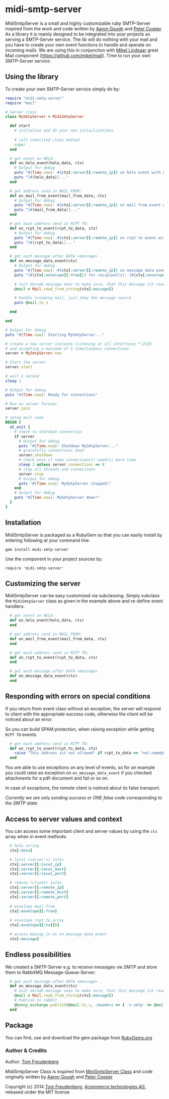 # midi-smtp-server

MidiSmtpServer is a small and highly customizable ruby SMTP-Server inspired from the work and code written by [Aaron Gough](https://github.com/aarongough) and [Peter Cooper](http://peterc.org/). As a library it is mainly designed to be integrated into your projects as serving a SMTP-Server service. The lib will do nothing with your mail and you have to create your own event functions to handle and operate on incoming mails. We are using this in conjunction with [Mikel Lindsaar](https://github.com/mikel) great Mail component (https://github.com/mikel/mail). Time to run your own SMTP-Server service.


## Using the library

To create your own SMTP-Server service simply do by:

```ruby
require "midi-smtp-server"
require "mail"

# Server class
class MySmtpServer < MidiSmtpServer

  def start
    # initialize and do your own initailizations
    
    # call inherited class method
    super
  end

  # get event on HELO:
  def on_helo_event(helo_data, ctx)
    # Output for debug
    puts "#{Time.now}: #{ctx[:server][:remote_ip]} on helo event with data:"
    puts "[#{helo_data}]..."
  end

  # get address send in MAIL FROM:
  def on_mail_from_event(mail_from_data, ctx)
    # Output for debug
    puts "#{Time.now}: #{ctx[:server][:remote_ip]} on mail from event with data:"
    puts "[#{mail_from_data}]..."
  end

  # get each address send in RCPT TO:
  def on_rcpt_to_event(rcpt_to_data, ctx)
    # Output for debug
    puts "#{Time.now}: #{ctx[:server][:remote_ip]} on rcpt to event with data:"
    puts "[#{rcpt_to_data}]..."
  end

  # get each message after DATA <message> .
  def on_message_data_event(ctx)
    # Output for debug
    puts "#{Time.now}: #{ctx[:server][:remote_ip]} on message data event with sender:"
    puts "[#{ctx[:envelope][:from]}] for recipient(s): [#{ctx[:envelope][:to]}]..."

    # Just decode message ones to make sure, that this message ist readable
    @mail = Mail.read_from_string(ctx[:message])

    # handle incoming mail, just show the message source
    puts @mail.to_s

  end

end

# Output for debug
puts "#{Time.now}: Starting MySmtpServer..."

# Create a new server instance listening at all interfaces *:2525
# and accepting a maximum of 5 simultaneous connections
server = MySmtpServer.new

# Start the server
server.start

# wait a second
sleep 1

# Output for debug
puts "#{Time.now}: Ready for connections"

# Run on server forever
server.join

# setup exit code
BEGIN {
  at_exit {
    # check to shutdown connection
    if server
      # Output for debug
      puts "#{Time.now}: Shutdown MySmtpServer..."
      # gracefully connections down
      server.shutdown
      # check once if some connection(s) need(s) more time
      sleep 2 unless server.connections == 0 
      # stop all threads and connections
      server.stop
      # Output for debug
      puts "#{Time.now}: MySmtpServer stopped!"
    end
    # Output for debug
    puts "#{Time.now}: MySmtpServer down!"
  }
}
```

## Installation

MidiSmtpServer is packaged as a RubyGem so that you can easily install by entering following at your command line:

  `gem install midi-smtp-server`

Use the component in your project sources by:

  `require 'midi-smtp-server'`


## Customizing the server

MidiSmtpServer can be easy customized via subclassing. Simply subclass the `MidiSmtpServer` class as given in the example above and re-define event handlers:

```ruby
  # get event on HELO:
  def on_helo_event(helo_data, ctx)
  end

  # get address send in MAIL FROM:
  def on_mail_from_event(mail_from_data, ctx)
  end

  # get each address send in RCPT TO:
  def on_rcpt_to_event(rcpt_to_data, ctx)
  end

  # get each message after DATA <message> .
  def on_message_data_event(ctx)
  end
```


## Responding with errors on special conditions

If you return from event class without an exception, the server will respond to client with the appropriate success code, otherwise the client will be noticed about an error.

So you can build SPAM protection, when raising exception while getting `RCPT TO` events.

```ruby
  # get each address send in RCPT TO:
  def on_rcpt_to_event(rcpt_to_data, ctx)
    raise "This address ist not allowed" if rcpt_to_data == "not.name@domain.con"
  end
```

You are able to use exceptions on any level of events, so for an example you could raise an exception on `on_message_data_event` if you checked attachments for a pdf-document and fail or so on.

In case of exceptions, the remote client is noticed about its false transport.

_Currently we are only sending success or ONE false code corresponding to the SMTP state._


## Access to server values and context

You can access some important client and server values by using the `ctx` array when in event methods:

```ruby
  # helo string
  ctx[:helo]

  # local (server's) infos
  ctx[:server][:local_ip]
  ctx[:server][:local_host]
  ctx[:server][:local_port]

  # remote (client) infos
  ctx[:server][:remote_ip]
  ctx[:server][:remote_host]
  ctx[:server][:remote_port]
  
  # envelope mail from
  ctx[:envelope][:from]
  
  # envelope rcpt_to array
  ctx[:envelope][:to][0]

  # access messag in on on_message_data_event
  ctx[:message]
```


## Endless possibilities

We created a SMTP-Server e.g. to receive messages vie SMTP and store them to RabbitMQ Message-Queue-Server:

```ruby
  # get each message after DATA <message> .
  def on_message_data_event(ctx)
    # Just decode message ones to make sure, that this message ist readable
    @mail = Mail.read_from_string(ctx[:message])
    # Publish to rabbit
    @bunny_exchange.publish(@mail.to_s, :headers => { 'x-smtp' => @mail.header.to_s }, :routing_key => "to_queue")
  end
```


## Package

You can find, use and download the gem package from [RubyGems.org](http://rubygems.org/gems/midi-smtp-server)


### Author & Credits

Author: [Tom Freudenberg](http://about.me/tom.freudenberg)

MidiSmtpServer Class is inspired from [MiniSmtpServer Class](https://github.com/aarongough/mini-smtp-server) and code originally written by [Aaron Gough](https://github.com/aarongough) and [Peter Cooper](http://peterc.org/)

Copyright (c) 2014 [Tom Freudenberg](http://www.4commerce.de/), [4commerce technologies AG](http://www.4commerce.de/), released under the MIT license
